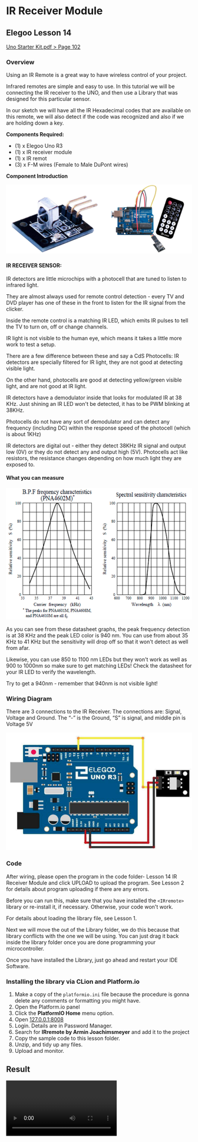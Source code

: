 # IR Receiver Module

## Elegoo Lesson 14

[Uno Starter Kit.pdf > Page 102](../../docs/UNO%20Starter%20Kit.pdf)

### Overview

Using an IR Remote is a great way to have wireless control of your project.

Infrared remotes are simple and easy to use. In this tutorial we will be connecting the IR receiver to the UNO, and then use a Library that was designed for this particular sensor.

In our sketch we will have all the IR Hexadecimal codes that are available on this remote, we will also detect if the code was recognized and also if we are holding down a key.

**Components Required:**

* (1) x Elegoo Uno R3
* (1) x IR receiver module
* (1) x IR remot
* (3) x F-M wires (Female to Male DuPont wires)

**Component Introduction**

![IR Receiver Module](ir_1.png)

#### IR RECEIVER SENSOR:

IR detectors are little microchips with a photocell that are tuned to listen to infrared light.

They are almost always used for remote control detection - every TV and DVD player has one of these in the front to listen for the IR signal from the clicker.

Inside the remote control is a matching IR LED, which emits IR pulses to tell the TV to turn on, off or change channels.

IR light is not visible to the human eye, which means it takes a little more work to test a setup.

There are a few difference between these and say a CdS Photocells: IR detectors are specially filtered for IR light, they are not good at detecting visible light.

On the other hand, photocells are good at detecting yellow/green visible light, and are not good at IR light.

IR detectors have a demodulator inside that looks for modulated IR at 38 KHz. Just shining an IR LED won't be detected, it has to be PWM blinking at 38KHz.

Photocells do not have any sort of demodulator and can detect any frequency (including DC) within the response speed of the photocell (which is about 1KHz)

IR detectors are digital out - either they detect 38KHz IR signal and output low (0V) or they do not detect any and output high (5V). Photocells act like resistors, the resistance changes depending on how much light they are exposed to.

#### What you can measure

![datasheet](ir_2.png)

As you can see from these datasheet graphs, the peak frequency detection is at 38 KHz and the peak LED color is 940 nm. You can use from about 35 KHz to 41 KHz but the sensitivity will drop off so that it won't detect as well from afar.

Likewise, you can use 850 to 1100 nm LEDs but they won't work as well as 900 to 1000nm so make sure to get matching LEDs! Check the datasheet for your IR LED to verify the wavelength.

Try to get a 940nm - remember that 940nm is not visible light!

### Wiring Diagram

There are 3 connections to the IR Receiver.
The connections are: Signal, Voltage and Ground.
The “-” is the Ground, “S” is signal, and middle pin is Voltage 5V

![ir_sensor wiring diagram](ir_3.png)

### Code

After wiring, please open the program in the code folder- Lesson 14 IR Receiver Module and click UPLOAD to upload the program. See Lesson 2 for details about program uploading if there are any errors.

Before you can run this, make sure that you have installed the `<IRremote>` library or re-install it, if necessary. Otherwise, your code won't work.

For details about loading the library file, see Lesson 1.

Next we will move the <RobotIRremote> out of the Library folder, we do this
because that library conflicts with the one we will be using. You can just drag it back inside the library folder once you are done programming your microcontroller.

Once you have installed the Library, just go ahead and restart your IDE Software.

### Installing the library via CLion and Platform.io

1. Make a copy of the `platformio.ini` file because the procedure is gonna delete any comments or formatting you might have.
2. Open the Platform.io panel
3. Click the **PlatformIO Home** menu option.
4. Open [127.0.0.1:8008](http://127.0.0.1:8008)
5. Login. Details are in Password Manager.
6. Search for **IRremote by Armin Joachimsmeyer** and add it to the project
7. Copy the sample code to  this lesson folder.
8. Unzip, and tidy up any files.
9. Upload and monitor.

## Result

![proof](ir.mp4)
